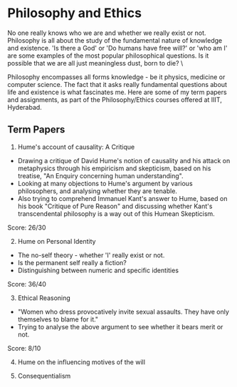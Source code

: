 # Philosophy and Ethics

No one really knows who we are and whether we really exist or not. Philosophy is all about the study of the fundamental nature of knowledge and existence. 'Is there a God' or 'Do humans have free will?' or 'who am I' are some examples of the most popular philosophical questions. Is it possible that we are all just meaningless dust, born to die? \

Philosophy encompasses all forms knowledge - be it physics, medicine or computer science. The fact that it asks really fundamental questions about life and existence is what fascinates me. Here are some of my term papers and assignments, as part of the Philosophy/Ethics courses offered at IIIT, Hyderabad. 

## Term Papers

1. Hume's account of causality: A Critique
- Drawing a critique of David Hume's notion of causality and his attack on metaphysics through his empiricism and skepticism, based on his treatise, "An Enquiry concerning human understanding". 
- Looking at many objections to Hume's argument by various philosophers, and analysing whether they are tenable. 
- Also trying to comprehend Immanuel Kant's answer to Hume, based on his book "Critique of Pure Reason" and discussing whether Kant's transcendental philosophy is a way out of this Humean Skepticism. 

Score: 26/30

2. Hume on Personal Identity
- The no-self theory - whether 'I' really exist or not. 
- Is the permanent self really a fiction? 
- Distinguishing between numeric and specific identities

Score: 36/40

3. Ethical Reasoning

- "Women who dress provocatively invite sexual assaults. They have only themselves to blame for it." 
- Trying to analyse the above argument to see whether it bears merit or not. 

Score: 8/10

4. Hume on the influencing motives of the will

5. Consequentialism
